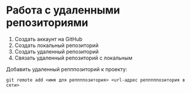 # Работа с удаленными репозиториями
1. Создать аккаунт на GitHub
2. Создать локальный репозиторий
3. Создать удаленный репозиторий
4. Связать удаленный репозиторий с локальным

Добавить удаленный репппозиторий к проекту:
```
git remote add <имя для реппппозитория> <url-адрес репппппозитория в сети>
```